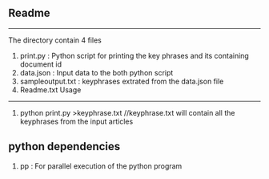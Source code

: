Readme
--------
--------
The directory contain 4 files
1) print.py : Python script for printing the key phrases and its containing document id
2) data.json : Input data to the both python script
3) sampleoutput.txt : keyphrases extrated from the data.json file
4) Readme.txt
Usage
------
1) python print.py >keyphrase.txt //keyphrase.txt will contain all the keyphrases from the input articles

python dependencies
-------------------
1) pp : For parallel execution of the python program
